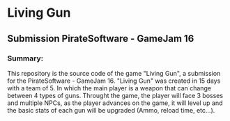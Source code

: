 # Living Gun
## Submission PirateSoftware - GameJam 16 

### Summary:
This repository is the source code of the game "Living Gun", a submission for the PirateSoftware - GameJam 16. "Living Gun" was created in 15 days with a team of 5. In which the main player is a weapon that can change between 4 types of guns. Throught the game,   the player will face 3 bosses and multiple NPCs, as the player advances on the game, it will level up and the basic stats of each gun will be upgraded (Ammo, reload time, etc...).

 

  
